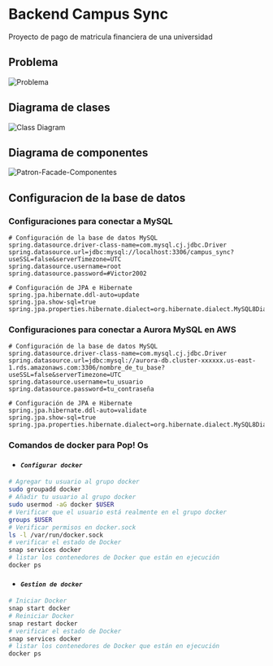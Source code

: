 # Backend Campus Sync

Proyecto de pago de matricula financiera de una universidad

## Problema

![Problema](https://github.com/user-attachments/assets/83fc9414-1827-4538-9d8a-7d2a8987c83d)

## Diagrama de clases

![Class Diagram](https://github.com/user-attachments/assets/7bbdab34-db5b-4323-9b3d-eccf69b77532)

## Diagrama de componentes

![Patron-Facade-Componentes](https://github.com/user-attachments/assets/dcdb516f-9c91-45b1-b90d-f3878d5aedfc)

## Configuracion de la base de datos

### Configuraciones para conectar a MySQL

```text
# Configuración de la base de datos MySQL
spring.datasource.driver-class-name=com.mysql.cj.jdbc.Driver
spring.datasource.url=jdbc:mysql://localhost:3306/campus_sync?useSSL=false&serverTimezone=UTC
spring.datasource.username=root
spring.datasource.password=#Victor2002

# Configuración de JPA e Hibernate
spring.jpa.hibernate.ddl-auto=update
spring.jpa.show-sql=true
spring.jpa.properties.hibernate.dialect=org.hibernate.dialect.MySQL8Dialect
```

### Configuraciones para conectar a Aurora MySQL en AWS

```text
# Configuración de la base de datos MySQL
spring.datasource.driver-class-name=com.mysql.cj.jdbc.Driver
spring.datasource.url=jdbc:mysql://aurora-db.cluster-xxxxxx.us-east-1.rds.amazonaws.com:3306/nombre_de_tu_base?useSSL=false&serverTimezone=UTC
spring.datasource.username=tu_usuario
spring.datasource.password=tu_contraseña

# Configuración de JPA e Hibernate
spring.jpa.hibernate.ddl-auto=validate
spring.jpa.show-sql=true
spring.jpa.properties.hibernate.dialect=org.hibernate.dialect.MySQL8Dialect
```

### Comandos de docker para Pop! Os

- #### *`Configurar docker`*

```bash
# Agregar tu usuario al grupo docker
sudo groupadd docker
# Añadir tu usuario al grupo docker
sudo usermod -aG docker $USER
# Verificar que el usuario está realmente en el grupo docker
groups $USER
# Verificar permisos en docker.sock
ls -l /var/run/docker.sock
# verificar el estado de Docker
snap services docker
# listar los contenedores de Docker que están en ejecución
docker ps
```

- #### *`Gestion de docker`*

```bash
# Iniciar Docker
snap start docker
# Reiniciar Docker
snap restart docker
# verificar el estado de Docker
snap services docker
# listar los contenedores de Docker que están en ejecución
docker ps
```
